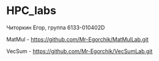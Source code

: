 # HPC_labs

Читоркин Егор, группа 6133-010402D

MatMul - https://github.com/Mr-Egorchik/MatMulLab.git

VecSum - https://github.com/Mr-Egorchik/VecSumLab.git
